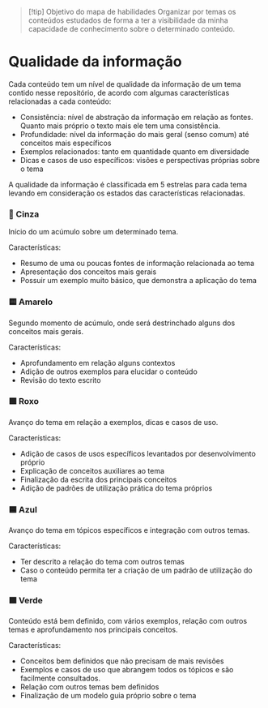 
> [!tip] Objetivo do mapa de habilidades
> Organizar por temas os conteúdos estudados de forma a ter a visibilidade da minha capacidade de conhecimento sobre o determinado conteúdo.

# Qualidade da informação

Cada conteúdo tem um nível de qualidade da informação de um tema contido nesse repositório, de acordo com algumas características relacionadas a cada conteúdo:

- Consistência: nível de abstração da informação em relação as fontes. Quanto mais próprio o texto mais ele tem uma consistência.
- Profundidade: nível da informação do mais geral (senso comum) até conceitos mais específicos
- Exemplos relacionados: tanto em quantidade quanto em diversidade
- Dicas e casos de uso específicos: visões e perspectivas próprias sobre o tema

A qualidade da informação é classificada em 5 estrelas para cada tema levando em consideração os estados das características relacionadas.
### 🩶 Cinza
Início do um acúmulo sobre um determinado tema.

Características:
- Resumo de uma ou poucas fontes de informação relacionada ao tema
- Apresentação dos conceitos mais gerais
- Possuir um exemplo muito básico, que demonstra a aplicação do tema

### 🟨 Amarelo
Segundo momento de acúmulo, onde será destrinchado alguns dos conceitos mais gerais.

Características:
- Aprofundamento em relação alguns contextos
- Adição de outros exemplos para elucidar o conteúdo
- Revisão do texto escrito

### 🟪 Roxo
Avanço do tema em relação a exemplos, dicas e casos de uso.

Características:
- Adição de casos de usos específicos levantados por desenvolvimento próprio
- Explicação de conceitos auxiliares ao tema
- Finalização da escrita dos principais conceitos
- Adição de padrões de utilização prática do tema próprios

### 🟦 Azul
Avanço do tema em tópicos específicos e integração com outros temas.

Características:
- Ter descrito a relação do tema com outros temas
- Caso o conteúdo permita ter a criação de um padrão de utilização do tema

### 🟩 Verde
Conteúdo está bem definido, com vários exemplos, relação com outros temas e aprofundamento nos principais conceitos.

Características:
- Conceitos bem definidos que não precisam de mais revisões
- Exemplos e casos de uso que abrangem todos os tópicos e são facilmente consultados.
- Relação com outros temas bem definidos
- Finalização de um modelo guia próprio sobre o tema
